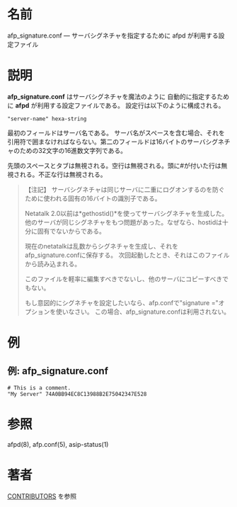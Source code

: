 # 名前

afp_signature.conf — サーバシグネチャを指定するために afpd が利用する設定ファイル

# 説明

**afp_signature.conf** はサーバシグネチャを魔法のように
自動的に指定するために **afpd** が利用する設定ファイルである。
設定行は以下のように構成される。

    "server-name" hexa-string

最初のフィールドはサーバ名である。
サーバ名がスペースを含む場合、それを引用符で囲まなければならない。第二のフィールドは16バイトのサーバシグネチャのための32文字の16進数文字列である。

先頭のスペースとタブは無視される。空行は無視される。頭に#が付いた行は無視される。不正な行は無視される。

> 【注記】 サーバシグネチャは同じサーバに二重にログオンするのを防ぐために使われる固有の16バイトの識別子である。
>
> Netatalk 2.0以前は*gethostid()*を使ってサーバシグネチャを生成した。
他のサーバが同じシグネチャをもつ問題があった。なぜなら、hostidは十分に固有でないからである。
>
> 現在のnetatalkは乱数からシグネチャを生成し、それをafp_signature.confに保存する。
次回起動したとき、それはこのファイルから読み込まれる。
>
> このファイルを軽率に編集すべきでないし、他のサーバにコピーすべきでもない。
>
> もし意図的にシグネチャを設定したいなら、afp.confで"signature ="オプションを使いなさい。
この場合、afp_signature.confは利用されない。

# 例

## 例: afp_signature.conf

    # This is a comment.
    "My Server" 74A0BB94EC8C13988B2E75042347E528

# 参照

afpd(8), afp.conf(5), asip-status(1)

# 著者

[CONTRIBUTORS](https://netatalk.io/contributors) を参照
